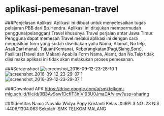 # aplikasi-pemesanan-travel
###Penjelasan Aplikasi
Aplikasi ini dibuat untuk menyelesaikan tugas pelajaran PBB dari Bp.Hendra.
Aplikasi ini ditujukan mempermudah pengguna(pelanggan) Travel khusunya Travel perjalan antar Jawa Timur.
Pengguna dapat memesan Travel melalui aplikasi ini dengan cara mengisikan form yang sudah disediakan yaitu Nama, Alamat, No telp, Asal(Dari mana), Tujuan(Kemana), Keberangkatan(Pagi,Siang,Sore), Fasilitas(Travel dan Makan)
Apabila Form Nama, Alamt, dan No.Telp tidak diisi maka aplikasi ini tidak akan melakukan proses pemesanan.

###Screenshoot
![screenshot_2016-09-12-23-28-10 1](https://cloud.githubusercontent.com/assets/22153524/18444091/ff97537c-7941-11e6-986d-b986aba9a0a3.png)
![screenshot_2016-09-12-23-29-07 1](https://cloud.githubusercontent.com/assets/22153524/18444094/04d4da26-7942-11e6-8988-eab2a10471b3.png)
![screenshot_2016-09-12-23-29-37 1](https://cloud.githubusercontent.com/assets/22153524/18444098/0a4ced0e-7942-11e6-860a-adfbd59f4a16.png)

###Download APK
https://drive.google.com/a/smktelkom-mlg.sch.id/file/d/0B3AvSsw1DcflT3hIVl93U0JmaDA/view?usp=sharing

###Identitas
Nama      :Novalia Widya Popy Kristanti
Kelas     :XIIRPL3
NO        :23
NIS       :4406/1304.063
Sekolah   :SMK TELKOM MALANG

